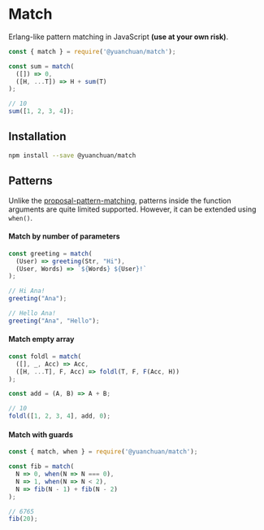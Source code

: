 # Match
Erlang-like pattern matching in JavaScript **(use at your own risk)**.

```js
const { match } = require('@yuanchuan/match');

const sum = match(
  ([]) => 0,
  ([H, ...T]) => H + sum(T)
);

// 10
sum([1, 2, 3, 4]);

```

## Installation

```bash
npm install --save @yuanchuan/match
```

## Patterns
Unlike the [proposal-pattern-matching](https://github.com/tc39/proposal-pattern-matching), patterns inside the function arguments are quite limited supported. However, it can be extended using `when()`.

#### Match by number of parameters

```js
const greeting = match(
  (User) => greeting(Str, "Hi"),
  (User, Words) => `${Words} ${User}!`
);

// Hi Ana!
greeting("Ana");

// Hello Ana!
greeting("Ana", "Hello");

```

#### Match empty array

```js
const foldl = match(
  ([], _, Acc) => Acc,
  ([H, ...T], F, Acc) => foldl(T, F, F(Acc, H))
);

const add = (A, B) => A + B;

// 10
foldl([1, 2, 3, 4], add, 0);

```

#### Match with guards

```js
const { match, when } = require('@yuanchuan/match');

const fib = match(
  N => 0, when(N => N === 0),
  N => 1, when(N => N < 2),
  N => fib(N - 1) + fib(N - 2)
);

// 6765
fib(20);
```
